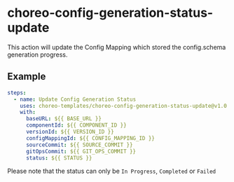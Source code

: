 # choreo-config-generation-status-update

This action will update the Config Mapping which stored the config.schema generation progress.

## Example

```yaml
steps:
  - name: Update Config Generation Status
    uses: choreo-templates/choreo-config-generation-status-update@v1.0.0
    with:
      baseURL: ${{ BASE_URL }}
      componentId: ${{ COMPONENT_ID }}
      versionId: ${{ VERSION_ID }}
      configMappingId: ${{ CONFIG_MAPPING_ID }}
      sourceCommit: ${{ SOURCE_COMMIT }}
      gitOpsCommit: ${{ GIT_OPS_COMMIT }}
      status: ${{ STATUS }}
```

Please note that the status can only be `In Progress`, `Completed` or `Failed`
